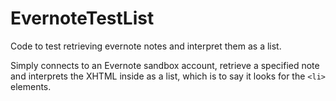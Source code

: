 EvernoteTestList
================

Code to test retrieving evernote notes and interpret them as a list.

Simply connects to an Evernote sandbox account, retrieve a specified note and interprets the XHTML inside as a list, which is to say it looks for the `<li>` elements.
